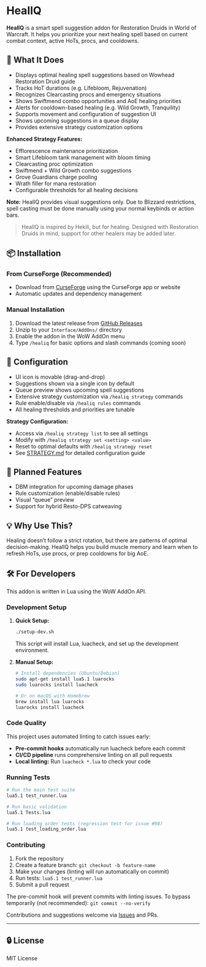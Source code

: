 # HealIQ

**HealIQ** is a smart spell suggestion addon for Restoration Druids in World of Warcraft. It helps you prioritize your next healing spell based on current combat context, active HoTs, procs, and cooldowns.

## 🧠 What It Does

- Displays optimal healing spell suggestions based on Wowhead Restoration Druid guide
- Tracks HoT durations (e.g. Lifebloom, Rejuvenation)
- Recognizes Clearcasting procs and emergency situations
- Shows Swiftmend combo opportunities and AoE healing priorities
- Alerts for cooldown-based healing (e.g. Wild Growth, Tranquility)
- Supports movement and configuration of suggestion UI
- Shows upcoming suggestions in a queue display
- Provides extensive strategy customization options

**Enhanced Strategy Features:**
- Efflorescence maintenance prioritization
- Smart Lifebloom tank management with bloom timing
- Clearcasting proc optimization
- Swiftmend + Wild Growth combo suggestions
- Grove Guardians charge pooling
- Wrath filler for mana restoration
- Configurable thresholds for all healing decisions

**Note:** HealIQ provides visual suggestions only. Due to Blizzard restrictions, spell casting must be done manually using your normal keybinds or action bars.

> HealIQ is inspired by Hekili, but for healing. Designed with Restoration Druids in mind, support for other healers may be added later.

## 📦 Installation

### From CurseForge (Recommended)
- Download from [CurseForge](https://curseforge.com) using the CurseForge app or website
- Automatic updates and dependency management

### Manual Installation
1. Download the latest release from [GitHub Releases](https://github.com/djdefi/healiq/releases)
2. Unzip to your `Interface/AddOns/` directory
3. Enable the addon in the WoW AddOn menu
4. Type `/healiq` for basic options and slash commands (coming soon)

## 🔧 Configuration

- UI icon is movable (drag-and-drop)
- Suggestions shown via a single icon by default
- Queue preview shows upcoming spell suggestions
- Extensive strategy customization via `/healiq strategy` commands
- Rule enable/disable via `/healiq rules` commands
- All healing thresholds and priorities are tunable

**Strategy Configuration:**
- Access via `/healiq strategy list` to see all settings
- Modify with `/healiq strategy set <setting> <value>`
- Reset to optimal defaults with `/healiq strategy reset`
- See [STRATEGY.md](STRATEGY.md) for detailed configuration guide

## 📜 Planned Features

- DBM integration for upcoming damage phases
- Rule customization (enable/disable rules)
- Visual “queue” preview
- Support for hybrid Resto-DPS catweaving

## 💡 Why Use This?

Healing doesn’t follow a strict rotation, but there are patterns of optimal decision-making. HealIQ helps you build muscle memory and learn when to refresh HoTs, use procs, or prep cooldowns for big AoE.

## 🛠 For Developers

This addon is written in Lua using the WoW AddOn API.

### Development Setup

1. **Quick Setup:**
   ```bash
   ./setup-dev.sh
   ```
   This script will install Lua, luacheck, and set up the development environment.

2. **Manual Setup:**
   ```bash
   # Install dependencies (Ubuntu/Debian)
   sudo apt-get install lua5.1 luarocks
   sudo luarocks install luacheck
   
   # Or on macOS with Homebrew
   brew install lua luarocks
   luarocks install luacheck
   ```

### Code Quality

This project uses automated linting to catch issues early:

- **Pre-commit hooks** automatically run luacheck before each commit
- **CI/CD pipeline** runs comprehensive linting on all pull requests
- **Local linting:** Run `luacheck *.lua` to check your code

### Running Tests

```bash
# Run the main test suite
lua5.1 test_runner.lua

# Run basic validation
lua5.1 Tests.lua

# Run loading order tests (regression test for issue #98)
lua5.1 test_loading_order.lua
```

### Contributing

1. Fork the repository
2. Create a feature branch: `git checkout -b feature-name`
3. Make your changes (linting will run automatically on commit)
4. Run tests: `lua5.1 test_runner.lua`
5. Submit a pull request

The pre-commit hook will prevent commits with linting issues. To bypass temporarily (not recommended): `git commit --no-verify`

Contributions and suggestions welcome via [Issues](https://github.com/djdefi/healiq/issues) and PRs.

---

## 🔒 License

MIT License
